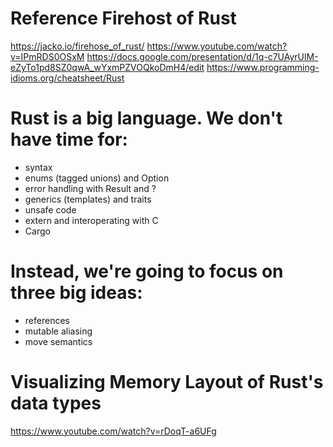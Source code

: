 # Reference Firehost of Rust 

https://jacko.io/firehose_of_rust/ 
https://www.youtube.com/watch?v=IPmRDS0OSxM
https://docs.google.com/presentation/d/1q-c7UAyrUlM-eZyTo1pd8SZ0qwA_wYxmPZVOQkoDmH4/edit
https://www.programming-idioms.org/cheatsheet/Rust  

# Rust is a big language. We don't have time for:

- syntax
- enums (tagged unions) and Option
- error handling with Result and ?
- generics (templates) and traits
- unsafe code
- extern and interoperating with C
- Cargo

# Instead, we're going to focus on three big ideas:
- references
- mutable aliasing
- move semantics


# Visualizing Memory Layout of Rust's data types

https://www.youtube.com/watch?v=rDoqT-a6UFg
